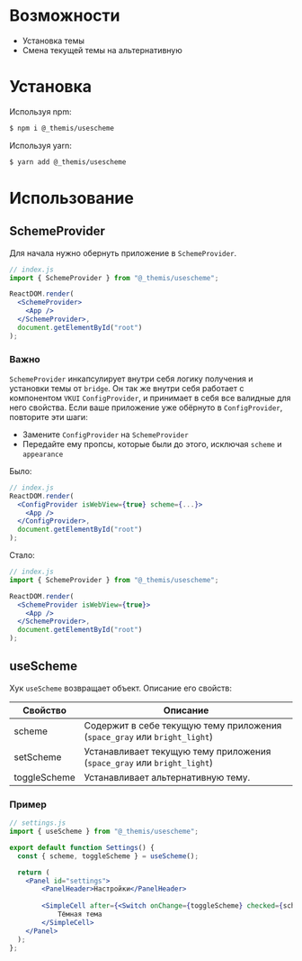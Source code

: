 # Возможности
- Установка темы
- Смена текущей темы на альтернативную

# Установка

Используя npm: 
```sh
$ npm i @_themis/usescheme
```
Используя yarn: 
```sh
$ yarn add @_themis/usescheme
```

# Использование

## SchemeProvider
Для начала нужно обернуть приложение в ``SchemeProvider``.

```jsx
// index.js
import { SchemeProvider } from "@_themis/usescheme";

ReactDOM.render(
  <SchemeProvider>
    <App />
  </SchemeProvider>,
  document.getElementById("root")
);
```

### Важно
``SchemeProvider`` инкапсулирует внутри себя логику получения и установки темы от ``bridge``. Он так же внутри себя работает с компонентом ``VKUI`` ``ConfigProvider``, и принимает в себя все валидные для него свойства. Если ваше приложение уже обёрнуто в ``ConfigProvider``, повторите эти шаги:
- Замените ``ConfigProvider`` на ``SchemeProvider``
- Передайте ему пропсы, которые были до этого, исключая ``scheme`` и ``appearance``

Было:
```jsx
// index.js
ReactDOM.render(
  <ConfigProvider isWebView={true} scheme={...}>
    <App />
  </ConfigProvider>,
  document.getElementById("root")
);
```
Стало:
```jsx
// index.js
import { SchemeProvider } from "@_themis/usescheme";

ReactDOM.render(
  <SchemeProvider isWebView={true}>
    <App />
  </SchemeProvider>,
  document.getElementById("root")
);
```

## useScheme
Хук ``useScheme`` возвращает объект. Описание его свойств: 

| Свойство | Описание |
| ------ | ------ |
| scheme | Содержит в себе текущую тему приложения (``space_gray`` или ``bright_light``) |
| setScheme | Устанавливает текущую тему приложения (``space_gray`` или ``bright_light``) |
| toggleScheme | Устанавливает альтернативную тему. |


### Пример
```jsx
// settings.js
import { useScheme } from "@_themis/usescheme";

export default function Settings() {
  const { scheme, toggleScheme } = useScheme();

  return (
    <Panel id="settings">
        <PanelHeader>Настройки</PanelHeader>
        
        <SimpleCell after={<Switch onChange={toggleScheme} checked={scheme === "space_gray"} />}>
            Тёмная тема
        </SimpleCell>
    </Panel>
  );
};
```